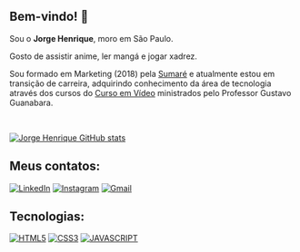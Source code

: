 ## Bem-vindo! 🤙

Sou o **Jorge Henrique**, moro em São Paulo.

Gosto de assistir anime, ler mangá e jogar xadrez.

Sou formado em Marketing (2018) pela [Sumaré](https://sumare.edu.br/) e atualmente estou em transição de carreira, adquirindo conhecimento da área de tecnologia através dos cursos do [Curso em Vídeo](https://www.cursoemvideo.com/) ministrados pelo Professor Gustavo Guanabara.

</br>

[![Jorge Henrique GitHub stats](https://github-readme-stats.vercel.app/api?username=JorgeHenriqueVS&show_icons=true&theme=dracula&count_private=true)](https://github.com/JorgeHenriqueVS)

## Meus contatos:
   
[![LinkedIn](https://img.shields.io/badge/LinkedIn-0077B5?style=for-the-badge&logo=linkedin&logoColor=white)](https://www.linkedin.com/in/jorgehenriquevs/)
[![Instagram](https://img.shields.io/badge/Instagram-E4405F?style=for-the-badge&logo=instagram&logoColor=white)](https://www.instagram.com/rickhenriquee_/)
[![Gmail](https://img.shields.io/badge/Gmail-FF0000?style=for-the-badge&logo=gmail&logoColor=white)](mailto:rickhenriquee@gmail.com)

## Tecnologias:

[![HTML5](https://img.shields.io/badge/HTML5-E34F26?style=for-the-badge&logo=html5&logoColor=white)](https://github.com/JorgeHenriqueVS)
[![CSS3](https://img.shields.io/badge/CSS3-1572B6?style=for-the-badge&logo=css3&logoColor=white)](https://github.com/JorgeHenriqueVS)
[![JAVASCRIPT](https://img.shields.io/badge/JavaScript-323330?style=for-the-badge&logo=javascript&logoColor=F7DF1E)](https://github.com/JorgeHenriqueVS)
